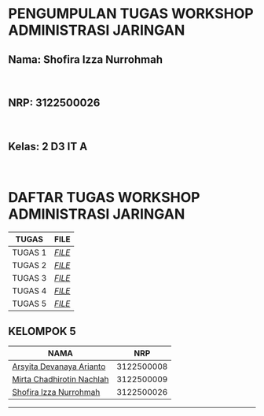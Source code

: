 # PENGUMPULAN TUGAS WORKSHOP ADMINISTRASI JARINGAN

<h2>Nama: Shofira Izza Nurrohmah</h2> <br>
<h2>NRP: 3122500026</h2> <br>
<h2>Kelas: 2 D3 IT A</h2> <br>

# DAFTAR TUGAS WORKSHOP ADMINISTRASI JARINGAN
| TUGAS | FILE |
| ------| -----|
| TUGAS 1 | _[FILE](https://github.com/shofiraya/Administrasi_Jaringan_kel_5/tree/main/Tugas_1)_ |
| TUGAS 2 | _[FILE](https://github.com/shofiraya/Administrasi_Jaringan_kel_5/tree/main/Tugas_2)_ |
| TUGAS 3 | _[FILE](https://github.com/shofiraya/Administrasi_Jaringan_kel_5/tree/main/Tugas_3)_ |
| TUGAS 4 | _[FILE](https://github.com/shofiraya/Administrasi_Jaringan_kel_5/tree/main/Tugas_4)_ |
| TUGAS 5 | _[FILE](https://github.com/shofiraya/Administrasi_Jaringan_kel_5/tree/main/Tugas_5)_ |

## KELOMPOK 5
| NAMA | NRP |
| ---- | --- |
| [Arsyita Devanaya Arianto](https://github.com/Arsyitadevanaya)| 3122500008 |
| [Mirta Chadhirotin Nachlah](https://github.com/mirtacn)| 3122500009 |
| [Shofira Izza Nurrohmah](github.com/shofiraya)| 3122500026 |

-------
